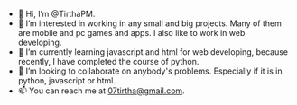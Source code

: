 - 👋 Hi, I’m @TirthaPM.
- 👀 I’m interested in working in any small and big projects. Many of them are mobile and pc games and apps. I also like to work in web developing.
- 🌱 I’m currently learning javascript and html for web developing, because recently, I have completed the course of python.
- 💞️ I’m looking to collaborate on anybody's problems. Especially if it is in python, javascript or html. 
- 📫 You can reach me at 07tirtha@gmail.com.

<!---
Tirthasi0413s/Tirthasi0413s is a ✨ special ✨ repository because its `README.md` (this file) appears on your GitHub profile.
You can click the Preview link to take a look at your changes.
--->
